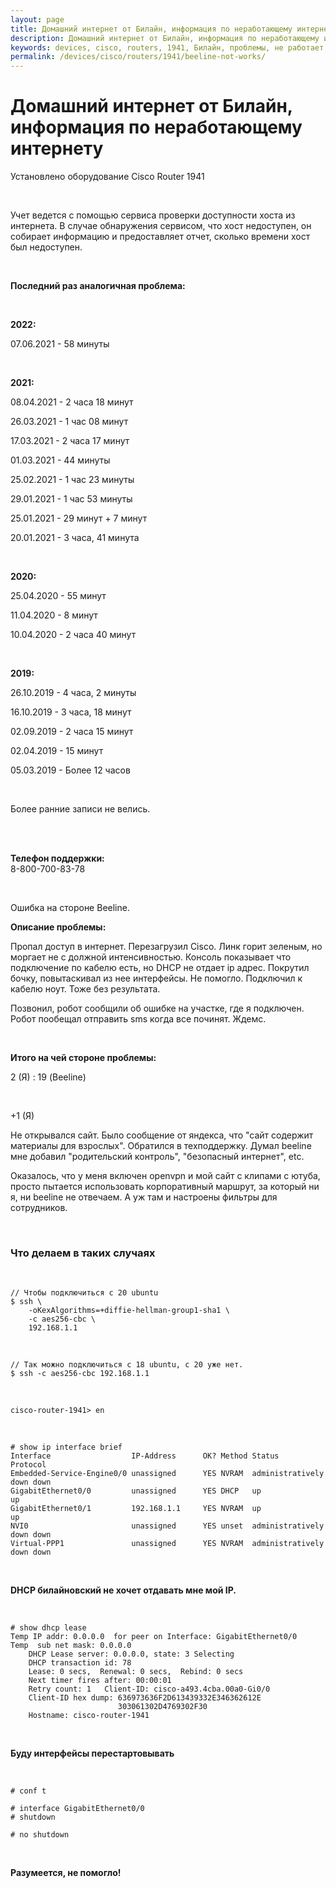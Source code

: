 ```yaml
---
layout: page
title: Домашний интернет от Билайн, информация по неработающему интернету
description: Домашний интернет от Билайн, информация по неработающему интернету
keywords: devices, cisco, routers, 1941, Билайн, проблемы, не работает интернет, проблемы с брасом (dhcp)
permalink: /devices/cisco/routers/1941/beeline-not-works/
---
```


# Домашний интернет от Билайн, информация по неработающему интернету

Установлено оборудование Cisco Router 1941

<br/>

Учет ведется с помощью сервиса проверки доступности хоста из интернета. В случае обнаружения сервисом, что хост недоступен, он собирает информацию и предоставляет отчет, сколько времени хост был недоступен.

<br/>

**Последний раз аналогичная проблема:**

<br/>

**2022:**<br/>

07.06.2021 - 58 минуты

<br/>

**2021:**<br/>

08.04.2021 - 2 часа 18 минут

26.03.2021 - 1 час 08 минут

17.03.2021 - 2 часа 17 минут

01.03.2021 - 44 минуты

25.02.2021 - 1 час 23 минуты

29.01.2021 - 1 час 53 минуты

25.01.2021 - 29 минут + 7 минут

20.01.2021 - 3 часа, 41 минута

<br/>

**2020:**<br/>

25.04.2020 - 55 минут

11.04.2020 - 8 минут

10.04.2020 - 2 часа 40 минут

<br/>

**2019:**<br/>

26.10.2019 - 4 часа, 2 минуты

16.10.2019 - 3 часа, 18 минут

02.09.2019 - 2 часа 15 минут

02.04.2019 - 15 минут

05.03.2019 - Более 12 часов

<br/>

Более ранние записи не велись.

<br/>
<br/>

**Телефон поддержки:** <br/>
8-800-700-83-78

<br/>

Ошибка на стороне Beeline.

**Описание проблемы:**

Пропал доступ в интернет. Перезагрузил Cisco. Линк горит зеленым, но моргает не с должной интенсивностью. Консоль показывает что подключение по кабелю есть, но DHCP не отдает ip адрес. Покрутил бочку, повытаскивал из нее интерфейсы. Не помогло. Подключил к кабелю ноут. Тоже без результата.

Позвонил, робот сообщили об ошибке на участке, где я подключен. Робот пообещал отправить sms когда все починят. Ждемс.

<br/>

**Итого на чей стороне проблемы:**

2 (Я) : 19 (Beeline)

<br/>

+1 (Я)

Не открывался сайт. Было сообщение от яндекса, что "сайт содержит материалы для взрослых". Обратился в техподдержку. Думал beeline мне добавил "родительский контроль", "безопасный интернет", etc.

Оказалось, что у меня включен openvpn и мой сайт с клипами с ютуба, просто пытается использовать корпоративный маршрут, за который ни я, ни beeline не отвечаем. А уж там и настроены фильтры для сотрудников.

<br/>

### Что делаем в таких случаях

<br/>

```
// Чтобы подключиться с 20 ubuntu
$ ssh \
    -oKexAlgorithms=+diffie-hellman-group1-sha1 \
    -c aes256-cbc \
    192.168.1.1
```

<!--

ssh -o KexAlgorithms="diffie-hellman-group-exchange-sha1,diffie-hellman-group14-sha1,diffie-hellman-group1-sha1" 172.16.100.65

=======



echo "KexAlgorithms diffie-hellman-group-exchange-sha1,diffie-hellman-group14-sha1,diffie-hellman-group1-sha1" >>/etc/ssh/ssh_config.d/weak.conf


Удалить файл

/etc/ssh/ssh_config.d/weak.conf

<br/>

https://askubuntu.com/questions/1279881/ubuntu-20-04-unable-to-ssh-to-cisco-ios

-->

<br/>

```
// Так можно подключиться с 18 ubuntu, с 20 уже нет.
$ ssh -c aes256-cbc 192.168.1.1
```

<br/>

```
cisco-router-1941> en
```

<br/>

```
# show ip interface brief
Interface                  IP-Address      OK? Method Status                Protocol
Embedded-Service-Engine0/0 unassigned      YES NVRAM  administratively down down
GigabitEthernet0/0         unassigned      YES DHCP   up                    up
GigabitEthernet0/1         192.168.1.1     YES NVRAM  up                    up
NVI0                       unassigned      YES unset  administratively down down
Virtual-PPP1               unassigned      YES NVRAM  administratively down down
```

<br/>

**DHCP билайновский не хочет отдавать мне мой IP.**

<br/>

```
# show dhcp lease
Temp IP addr: 0.0.0.0  for peer on Interface: GigabitEthernet0/0
Temp  sub net mask: 0.0.0.0
    DHCP Lease server: 0.0.0.0, state: 3 Selecting
    DHCP transaction id: 78
    Lease: 0 secs,  Renewal: 0 secs,  Rebind: 0 secs
    Next timer fires after: 00:00:01
    Retry count: 1   Client-ID: cisco-a493.4cba.00a0-Gi0/0
    Client-ID hex dump: 636973636F2D613439332E346362612E
                        303061302D4769302F30
    Hostname: cisco-router-1941
```

<br/>

**Буду интерфейсы перестартовывать**

<br/>

```
# conf t

# interface GigabitEthernet0/0
# shutdown

# no shutdown
```

<br/>

**Разумеется, не помогло!**
